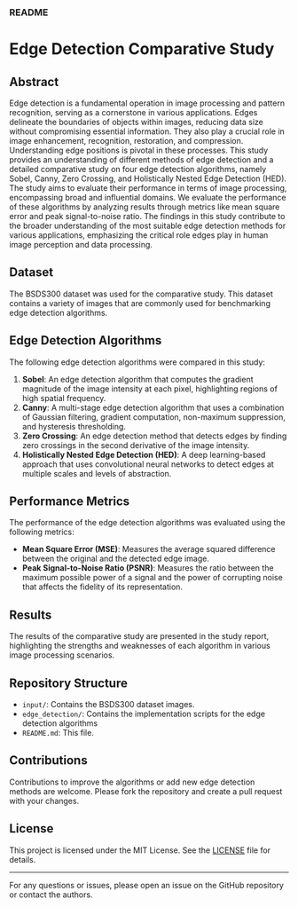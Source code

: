 ### README

# Edge Detection Comparative Study

## Abstract

Edge detection is a fundamental operation in image processing and pattern recognition, serving as a cornerstone in various applications. Edges delineate the boundaries of objects within images, reducing data size without compromising essential information. They also play a crucial role in image enhancement, recognition, restoration, and compression. Understanding edge positions is pivotal in these processes. This study provides an understanding of different methods of edge detection and a detailed comparative study on four edge detection algorithms, namely Sobel, Canny, Zero Crossing, and Holistically Nested Edge Detection (HED). The study aims to evaluate their performance in terms of image processing, encompassing broad and influential domains. We evaluate the performance of these algorithms by analyzing results through metrics like mean square error and peak signal-to-noise ratio. The findings in this study contribute to the broader understanding of the most suitable edge detection methods for various applications, emphasizing the critical role edges play in human image perception and data processing.

## Dataset

The BSDS300 dataset was used for the comparative study. This dataset contains a variety of images that are commonly used for benchmarking edge detection algorithms.

## Edge Detection Algorithms

The following edge detection algorithms were compared in this study:

1. **Sobel**: An edge detection algorithm that computes the gradient magnitude of the image intensity at each pixel, highlighting regions of high spatial frequency.
2. **Canny**: A multi-stage edge detection algorithm that uses a combination of Gaussian filtering, gradient computation, non-maximum suppression, and hysteresis thresholding.
3. **Zero Crossing**: An edge detection method that detects edges by finding zero crossings in the second derivative of the image intensity.
4. **Holistically Nested Edge Detection (HED)**: A deep learning-based approach that uses convolutional neural networks to detect edges at multiple scales and levels of abstraction.

## Performance Metrics

The performance of the edge detection algorithms was evaluated using the following metrics:

- **Mean Square Error (MSE)**: Measures the average squared difference between the original and the detected edge image.
- **Peak Signal-to-Noise Ratio (PSNR)**: Measures the ratio between the maximum possible power of a signal and the power of corrupting noise that affects the fidelity of its representation.

## Results

The results of the comparative study are presented in the study report, highlighting the strengths and weaknesses of each algorithm in various image processing scenarios.

## Repository Structure

- `input/`: Contains the BSDS300 dataset images.
- `edge_detection/`: Contains the implementation scripts for the edge detection algorithms
- `README.md`: This file.

## Contributions

Contributions to improve the algorithms or add new edge detection methods are welcome. Please fork the repository and create a pull request with your changes.

## License

This project is licensed under the MIT License. See the [LICENSE](LICENSE) file for details.

---

For any questions or issues, please open an issue on the GitHub repository or contact the authors.
